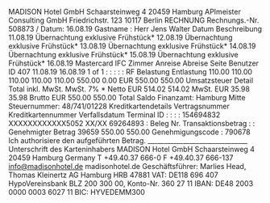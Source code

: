 MADISON Hotel GmbH Schaarsteinweg 4 20459 Hamburg APImeister Consulting GmbH Friedrichstr. 123 10117 Berlin RECHNUNG Rechnungs.-Nr. 508873 / Datum: 16.08.19 Gastname : Herr Jens Walter Datum Beschreibung 11.08.19 Übernachtung exklusive Frühstück* 12.08.19 Übernachtung exklusive Frühstück* 13.08.19 Übernachtung exklusive Frühstück* 14.08.19 Übernachtung exklusive Frühstück* 15.08.19 Übernachtung exklusive Frühstück* 16.08.19 Mastercard IFC Zimmer Anreise Abreise Seite Benutzer ID 407 11.08.19 16.08.19 1 of 1 : : : : : RF Belastung Entlastung 110.00 110.00 110.00 110.00 110.00 550.00 0.00 EUR 550.00 550.00 Umsatzsteuer Detail Total inkl. MwSt. MwSt. 7% * Netto EUR 514.02 514.02 MwSt. EUR 35.98 35.98 Brutto EUR 550.00 550.00 Total Saldo Finanzamt: Hamburg Mitte Steuernummer: 48/741/01228 Kreditkartendetails Vertragsnummer Kreditkartennummer Verfallsdatum Terminal ID : : : : 154694832 XXXXXXXXXXXX5052 XX/XX 69264893 : Beleg Nr. Transaktionsbetrag : : Genehmigter Betrag 39659 550.00 550.00 Genehmigungscode : 790678 Ich authorisiere den aufgeführten Betrag. _______________________________ Unterschrift des Karteninhabers MADISON Hotel GmbH Schaarsteinweg 4 20459 Hamburg Germany T +49.40.37 666-0 F +49.40.37 666-137 info@madisonhotel.de madisonhotel.de Geschäftsführer: Marlies Head, Thomas Kleinertz AG Hamburg HRB 47881 VAT: DE118 696 407 HypoVereinsbank BLZ 200 300 00, Konto-Nr. 360 27 11 IBAN: DE48 2003 0000 0003 6027 11 BIC: HYVEDEMM300